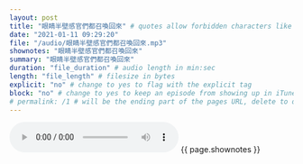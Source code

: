 ```yaml
---
layout: post
title: "眼睛半壁感官們都召喚回來" # quotes allow forbidden characters like the colon
date: "2021-01-11 09:29:20"
file: "/audio/眼睛半壁感官們都召喚回來.mp3"
shownotes: "眼睛半壁感官們都召喚回來"
summary: "眼睛半壁感官們都召喚回來"
duration: "file_duration" # audio length in min:sec
length: "file_length" # filesize in bytes
explicit: "no" # change to yes to flag with the explicit tag
block: "no" # change to yes to keep an episode from showing up in iTunes
# permalink: /1 # will be the ending part of the pages URL, delete to default to the title
---
```


<audio controls>
<source src="{{site.url}}{{site.baseurl}}{{ page.file }}" type="audio/x-mp3">
Your browser does not support the audio element.
</audio>
{{ page.shownotes }}

